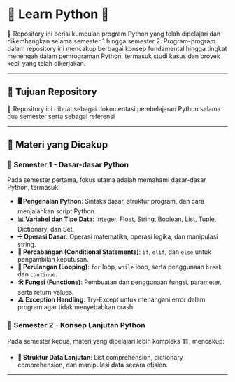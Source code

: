 # 🐍 Learn Python 🚀

📂 Repository ini berisi kumpulan program Python yang telah dipelajari dan dikembangkan selama semester 1 hingga semester 2. Program-program dalam repository ini mencakup berbagai konsep fundamental hingga tingkat menengah dalam pemrograman Python, termasuk studi kasus dan proyek kecil yang telah dikerjakan.

---

## 🎯 Tujuan Repository
📌 Repository ini dibuat sebagai dokumentasi pembelajaran Python selama dua semester serta sebagai referensi

---

## 📖 Materi yang Dicakup
### 📅 Semester 1 - Dasar-dasar Python
Pada semester pertama, fokus utama adalah memahami dasar-dasar Python, termasuk:
- **🖥️ Pengenalan Python**: Sintaks dasar, struktur program, dan cara menjalankan script Python.
- **📊 Variabel dan Tipe Data**: Integer, Float, String, Boolean, List, Tuple, Dictionary, dan Set.
- **➗ Operasi Dasar**: Operasi matematika, operasi logika, dan manipulasi string.
- **🔀 Percabangan (Conditional Statements)**: `if`, `elif`, dan `else` untuk pengambilan keputusan.
- **🔄 Perulangan (Looping)**: `for` loop, `while` loop, serta penggunaan `break` dan `continue`.
- **🛠️ Fungsi (Functions)**: Pembuatan dan penggunaan fungsi, parameter, serta return values.
- **⚠️ Exception Handling**: Try-Except untuk menangani error dalam program agar tidak menyebabkan crash.

### 📅 Semester 2 - Konsep Lanjutan Python
Pada semester kedua, materi yang dipelajari lebih kompleks 🏗️, mencakup:
- **📂 Struktur Data Lanjutan**: List comprehension, dictionary comprehension, dan manipulasi data secara efisien.
---
